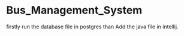 # Bus_Management_System

firstly run the database file in postgres than  Add the java file in intellij.
